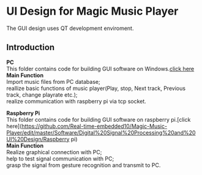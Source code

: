 UI Design for Magic Music Player
==
The GUI design uses QT development enviroment. 



Introduction
--
**PC**<br>
This folder contains code for building GUI software on Windows.[click here](https://github.com/Real-time-embedded10/Magic-Music-Player/edit/master/Software/Digital%20Signal%20Processing%20and%20UI%20Design/PC)
 <br>
**Main Function**<br>
Import music files from PC database; <br>
reallize basic functions of music player(Play, stop, Next track, Previous track, change playrate etc.); <br>
realize communication with raspberry pi via tcp socket. <br>


**Raspberry Pi**<br>
This folder contains code for building GUI software on raspberry pi.[click here](https://github.com/Real-time-embedded10/Magic-Music-Player/edit/master/Software/Digital%20Signal%20Processing%20and%20UI%20Design/Raspberry pi) <br>
**Main Function**<br>
Realize graphical connection with PC; <br>
help to test signal communication with PC; <br>
grasp the signal from gesture recognition and transmit to PC. <br>
